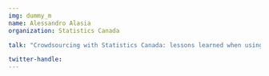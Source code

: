 ```yaml
---
img: dummy_m
name: Alessandro Alasia
organization: Statistics Canada

talk: "Crowdsourcing with Statistics Canada: lessons learned when using OSM for the purpose of national statistics"

twitter-handle:
---
```

